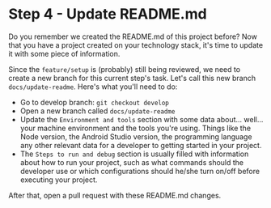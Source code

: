 # Step 4 - Update README.md

Do you remember we created the README.md of this project before? Now that you have a project created on your technology stack, it's time to update it with some piece of information.

Since the `feature/setup` is (probably) still being reviewed, we need to create a new branch for this current step's task. Let's call this new branch `docs/update-readme`. Here's what you'll need to do:

- Go to develop branch: `git checkout develop`
- Open a new branch called `docs/update-readme`
- Update the `Environment and tools` section with some data about... well... your machine environment and the tools you're using. Things like the Node version, the Android Studio version, the programming language any other relevant data for a developer to getting started in your project.
- The `Steps to run and debug` section is usually filled with information about how to run your project, such as what commands should the developer use or which configurations should he/she turn on/off before executing your project.

After that, open a pull request with these README.md changes.
